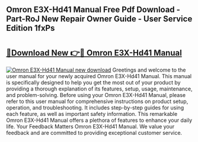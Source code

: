 ## Omron E3X-Hd41 Manual Free Pdf Download - Part-RoJ New Repair Owner Guide - User Service Edition 1fxPs

# <h2><a href="http://cf17417.oget.top/?id=Omron+E3X-Hd41+Manual">🔗Download New 👉🔴 Omron E3X-Hd41 Manual</a></h2>

[![Omron E3X-Hd41 Manual new download](https://i.imgur.com/5g1atiW.png)](http://cf17417.oget.top/?id=Omron+E3X-Hd41+Manual)
Greetings and welcome to the user manual for your newly acquired Omron E3X-Hd41 Manual. This manual is specifically designed to help you get the most out of your product by providing a thorough explanation of its features, setup, usage, maintenance, and problem-solving. Before using your Omron E3X-Hd41 Manual, please refer to this user manual for comprehensive instructions on product setup, operation, and troubleshooting. It includes step-by-step guides for using each feature, as well as important safety information. This remarkable Omron E3X-Hd41 Manual offers a plethora of features to enhance your daily life. Your Feedback Matters Omron E3X-Hd41 Manual. We value your feedback and are committed to providing exceptional customer service.
